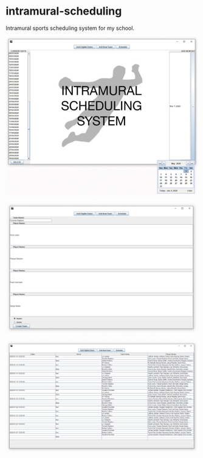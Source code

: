 # intramural-scheduling

Intramural sports scheduling system for my school.

![Screenshot 2](sc-2.png)

![Screenshot 3](sc-3.png)

![Screenshot 4](sc-4.png)
